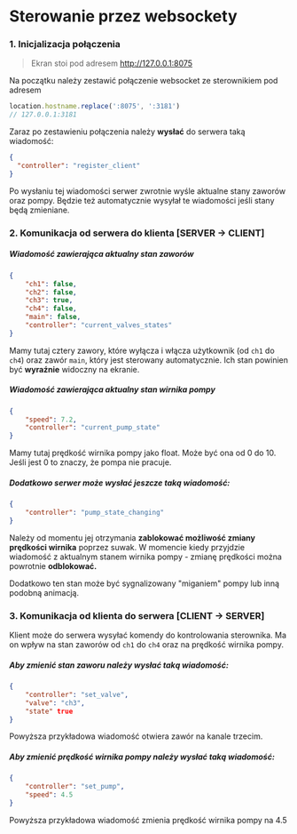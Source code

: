 # Sterowanie przez websockety

### 1. Inicjalizacja połączenia

> Ekran stoi pod adresem http://127.0.0.1:8075

Na początku należy zestawić połączenie websocket ze sterownikiem pod adresem
```javascript
location.hostname.replace(':8075', ':3181')
// 127.0.0.1:3181
```
Zaraz po zestawieniu połączenia należy **wysłać** do serwera taką wiadomość:
```json
{
  "controller": "register_client"
}
```

Po wysłaniu tej wiadomości serwer zwrotnie wyśle aktualne stany zaworów oraz pompy. Będzie też automatycznie wysyłał te wiadomości jeśli stany będą zmieniane.

### 2. Komunikacja od serwera do klienta [SERVER -> CLIENT]
##### Wiadomość zawierająca aktualny stan zaworów
```json 
{
    "ch1": false,
    "ch2": false,
    "ch3": true,
    "ch4": false,
    "main": false,
    "controller": "current_valves_states"
}
```
Mamy tutaj cztery zawory, które wyłącza i włącza użytkownik (od `ch1` do `ch4`) oraz zawór `main`, który jest sterowany automatycznie. Ich stan powinien być **wyraźnie** widoczny na ekranie.

##### Wiadomość zawierająca aktualny stan wirnika pompy
```json 
{
    "speed": 7.2,
    "controller": "current_pump_state"
}
```
Mamy tutaj prędkość wirnika pompy jako float. Może być ona od 0 do 10. Jeśli jest 0 to znaczy, że pompa nie pracuje.

##### Dodatkowo serwer może wysłać jeszcze taką wiadomość:
```json 
{
    "controller": "pump_state_changing"
}
```
Należy od momentu jej otrzymania **zablokować możliwość zmiany prędkości wirnika** poprzez suwak. W momencie kiedy przyjdzie wiadomość z aktualnym stanem wirnika pompy - zmianę prędkości można powrotnie **odblokować.**

Dodatkowo ten stan może być sygnalizowany "miganiem" pompy lub inną podobną animacją.


### 3. Komunikacja od klienta do serwera [CLIENT -> SERVER]
Klient może do serwera wysyłać komendy do kontrolowania sterownika. Ma on wpływ na stan zaworów od `ch1` do `ch4` oraz na prędkość wirnika pompy.

##### Aby zmienić stan zaworu należy wysłać taką wiadomość:
```json 
{
    "controller": "set_valve",
    "valve": "ch3",
    "state" true
}
```
Powyższa przykładowa wiadomość otwiera zawór na kanale trzecim.

##### Aby zmienić prędkość wirnika pompy należy wysłać taką wiadomość:
```json 
{
    "controller": "set_pump",
    "speed": 4.5
}
```
Powyższa przykładowa wiadomość zmienia prędkość wirnika pompy na 4.5